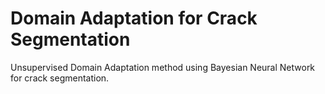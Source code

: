 # Domain Adaptation for Crack Segmentation
Unsupervised Domain Adaptation method using Bayesian Neural Network for crack segmentation.